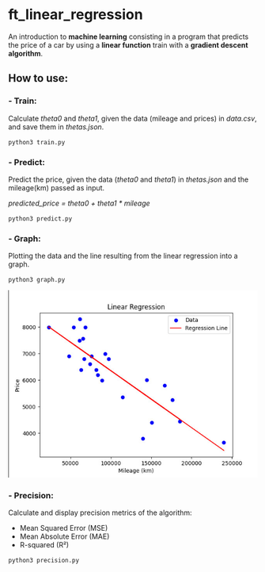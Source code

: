 # ft_linear_regression
An introduction to **machine learning** consisting in a program that predicts the price of a car by using a **linear function** train with a **gradient descent algorithm**.

## How to use:

### - Train:
Calculate *theta0* and *theta1*, given the data (mileage and prices) in *data.csv*, and save them in *thetas.json*.
```shell
python3 train.py
```

### - Predict:
Predict the price, given the data (*theta0* and *theta1*) in *thetas.json* and the mileage(km) passed as input.

*predicted_price = theta0 + theta1 * mileage*
```shell
python3 predict.py
```

### - Graph:
Plotting the data and the line resulting from the linear regression into a graph.

```shell
python3 graph.py
```
![alt text](https://github.com/ey-lon/ft_linear_regression/blob/main/graph.jpg?raw=true)

### - Precision:
Calculate and display precision metrics of the algorithm:
- Mean Squared Error (MSE)
- Mean Absolute Error (MAE)
- R-squared (R²)
```shell
python3 precision.py
```
